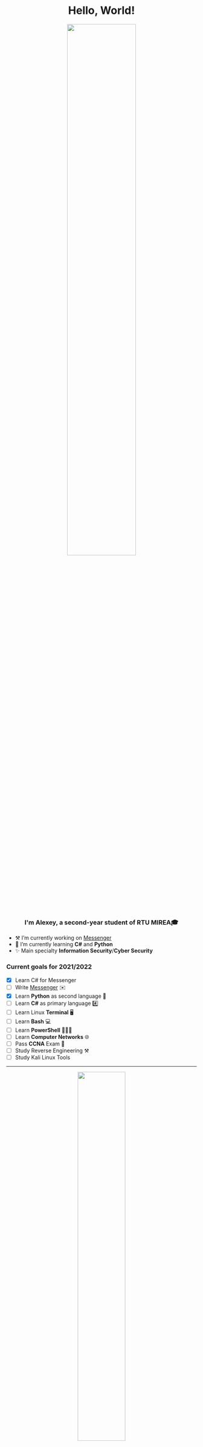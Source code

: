 # <div align="center">Hello, World!</div>

<div align="center">
<img src="https://c.tenor.com/U8cHqFawTIsAAAAC/initial-d-drift.gif" align="center" style="width: 60%" />
</div>

### <div align="center"> I'm Alexey, a second-year student of RTU MIREA🎓</div>
- ⚒️ I’m currently working on [Messenger](https://github.com/TAHK235/Messenger)
- 📖 I’m currently learning __C#__ and __Python__
- ✨ Main specialty __Information Security__/__Cyber Security__

### Current goals for 2021/2022

- [x] Learn C# for Messenger
- [ ] Write [Messenger](https://github.com/TAHK235/Messenger) ✉️
- [x] Learn __Python__ as second language 🐍
- [ ] Learn __C#__ as primary language #️⃣
- [ ] Learn Linux __Terminal__ 🖥️
- [ ] Learn __Bash__ 💻
- [ ] Learn __PowerShell__ 👨🏻‍💻
- [ ] Learn __Computer Networks__ 🌐
- [ ] Pass __CCNA__ Exam 📘
- [ ] Study Reverse Engineering ⚒️
- [ ] Study Kali Linux Tools
___

<div align="center">
<img src="https://github-readme-stats.vercel.app/api?username=TAHK235&show_icons=true&count_private=true&hide_border=true" align="center" style="width: 50%" />
<div align="center"><img src="https://github-readme-stats.vercel.app/api/top-langs/?username=TAHK235&hide_border=true&layout=compact" align="center" style="width: 50%" />
<img src="https://c.tenor.com/zCaD8FYVbF4AAAAC/ae86-ae86trueno.gif" align="center" style="width: 50%" />
<div align="center">
<img src="https://spotify-github-profile.vercel.app/api/view?uid=41r2qt00zhjbwaxxm8tindai1&cover_image=true&theme=novatorem&bar_color=53b14f&bar_color_cover=true" align="center" style="width: 53%" />  
<div align="center">
<img src="https://komarev.com/ghpvc/?username=TAHK235&&style=flat-square" align="center" style="width: 25%" />
</div>
